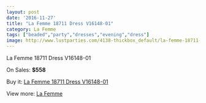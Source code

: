 ```yaml
---
layout: post
date: '2016-11-27'
title: "La Femme 18711 Dress V16148-01"
category: La Femme
tags: ["beaded","party","dresses","evening","dress"]
image: http://www.lustparties.com/4138-thickbox_default/la-femme-18711-dress-v16148-01.jpg
---
```

La Femme 18711 Dress V16148-01

On Sales: **$558**
<a href="https://www.lustparties.com/en/la-femme/1373-la-femme-18711-dress-v16148-01.html"><amp-img layout="responsive" width="600" height="600" src="//www.lustparties.com/4138-thickbox_default/la-femme-18711-dress-v16148-01.jpg" alt="La Femme 18711 Dress V16148-01 0" /></a>
<a href="https://www.lustparties.com/en/la-femme/1373-la-femme-18711-dress-v16148-01.html"><amp-img layout="responsive" width="600" height="600" src="//www.lustparties.com/4139-thickbox_default/la-femme-18711-dress-v16148-01.jpg" alt="La Femme 18711 Dress V16148-01 1" /></a>

Buy it: [La Femme 18711 Dress V16148-01](https://www.lustparties.com/en/la-femme/1373-la-femme-18711-dress-v16148-01.html "La Femme 18711 Dress V16148-01")

View more: [La Femme](https://www.lustparties.com/en/4-la-femme "La Femme")